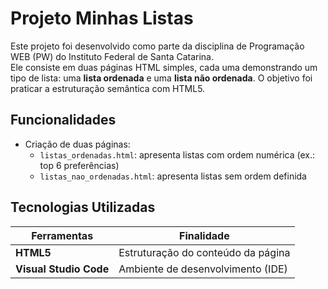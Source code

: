 # Projeto Minhas Listas

Este projeto foi desenvolvido como parte da disciplina de Programação WEB (PW) do Instituto Federal de Santa Catarina.  
Ele consiste em duas páginas HTML simples, cada uma demonstrando um tipo de lista: uma **lista ordenada** e uma **lista não ordenada**. O objetivo foi praticar a estruturação semântica com HTML5.

## Funcionalidades

- Criação de duas páginas:
  - `listas_ordenadas.html`: apresenta listas com ordem numérica (ex.: top 6 preferências)
  - `listas_nao_ordenadas.html`: apresenta listas sem ordem definida


## Tecnologias Utilizadas

| Ferramentas              | Finalidade                                |
|--------------------------|-------------------------------------------|
| **HTML5**                | Estruturação do conteúdo da página        |
| **Visual Studio Code**   | Ambiente de desenvolvimento (IDE)         |


